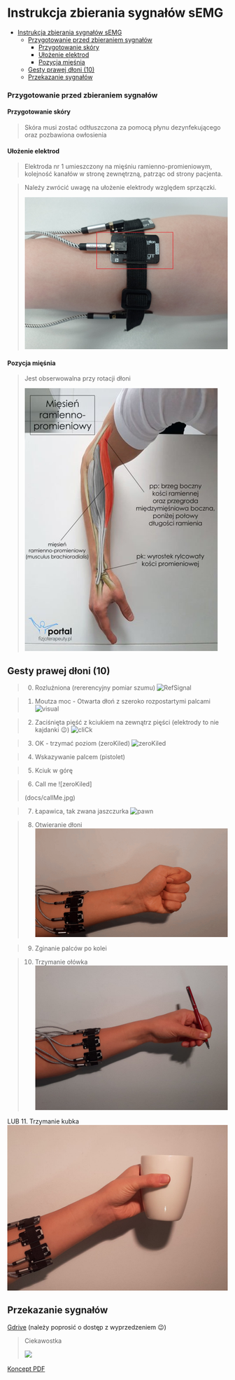 # Instrukcja zbierania sygnałów sEMG

- [Instrukcja zbierania sygnałów sEMG](#instrukcja-zbierania-sygnałów-semg)
    - [Przygotowanie przed zbieraniem sygnałów](#przygotowanie-przed-zbieraniem-sygnałów)
      - [Przygotowanie skóry](#przygotowanie-skóry)
      - [Ułożenie elektrod](#ułożenie-elektrod)
      - [Pozycja mięśnia](#pozycja-mięśnia)
  - [Gesty prawej dłoni (10)](#gesty-prawej-dłoni-10)
  - [Przekazanie sygnałów](#przekazanie-sygnałów)

### Przygotowanie przed zbieraniem sygnałów
#### Przygotowanie skóry
> Skóra musi zostać odtłuszczona za pomocą płynu dezynfekującego oraz pozbawiona owłosienia

#### Ułożenie elektrod
> Elektroda nr 1 umieszczony na mięśniu ramienno-promieniowym, kolejność kanałów w stronę zewnętrzną, patrząc od strony pacjenta.

> Należy zwrócić uwagę na ułożenie elektrody względem sprzączki.
> 
> ![](docs/firstChanel.jpg)
#### Pozycja mięśnia
> Jest obserwowalna przy rotacji dłoni
> 
> ![](docs/miesien-ramienno-promieniowy-441x600.jpg)

## Gesty prawej dłoni (10)
> 0. Rozluźniona (rererencyjny pomiar szumu) ![ RefSignal ](docs/ref.gif)

> 1. Moutza moc - Otwarta dłoń z szeroko rozpostartymi palcami ![visual](docs/moutz.gif)

> 2. Zaciśnięta pięść z kciukiem na zewnątrz pięści (elektrody to nie kajdanki :wink:) ![cliCk](docs/fist.gif)
<!-- ![zeroKiled](docs/zk.gif) kciuk do srodka -->

> 3. OK - trzymać poziom (zeroKiled) ![zeroKiled](docs/ok.gif)

> 4. Wskazywanie palcem (pistolet) <!-- ![open](docs/toDo.gif) -->

> 5. Kciuk w górę
<!-- ![open](docs/toDo.gif) -->

> 6. Call me ![zeroKiled]  
> <!-- ![impact hit](docs/toDo.gif) -->
> (docs/callMe.jpg)

> 7. Łapawica, tak zwana jaszczurka ![pawn](docs/lapawica.gif)

> 8. Otwieranie dłoni ![openHand](docs/gOpen.gif)

> 9. Zginanie palców po kolei
> <!-- ![impact hit](docs/toDo.gif) -->

> 10.  Trzymanie ołówka ![hold](docs/pen.jpg)

LUB
11.   Trzymanie kubka ![hold](docs/kubek.jpeg)

## Przekazanie sygnałów
[Gdrive](https://drive.google.com/drive/folders/1npeQl9UDTk9C8ySy3Q2Y92O75FMjxhix?usp=sharing) (należy poprosić o dostęp z wyprzedzeniem :wink:)

> Ciekawostka
>
>![](https://poradniksportowy.pl/wp-content/uploads/2018/02/5481_0.jpg)

[Koncept PDF](https://stijournal.pl/resources/html/article/details?id=204954#233202)
